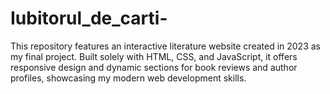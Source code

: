 # Iubitorul_de_carti-
This repository features an interactive literature website created in 2023 as my final project. Built solely with HTML, CSS, and JavaScript, it offers responsive design and dynamic sections for book reviews and author profiles, showcasing my modern web development skills.
